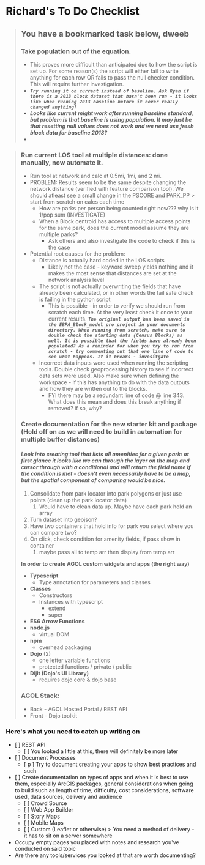 # Richard's To Do Checklist

> ## You have a bookmarked task below, dweeb
>
> ### Take population out of the equation.
>
> * This proves more difficult than anticipated due to how the script is set up. For some reason\(s\) the script will either fail to write anything for each row OR fails to pass the null checker condition. This will require further investigation.
> * _**`Try running it on current instead of baseline. Ask Ryan if there is a 2013 block dataset that hasn't been run - it looks like when running 2013 baseline before it never really changed anything?`**_
> * _**Looks like current might work after running baseline standard, but problem is that baseline is using population. It may just be that resetting null values does not work and we need use fresh block data for baseline 2013?**_
> *

> ### **Run current LOS tool at multiple distances: done manually, now automate it.**
>
> * Run tool at network and calc at 0.5mi, 1mi, and 2 mi.
> * PROBLEM: Results seem to be the same despite changing the network distance \(verified with feature comparison tool\). We should atleast see a small change in the PSCORE and PARK\_PP &gt; start from scratch on calcs each time
>   * How are parks per person being counted right now??? why is it 1/pop sum \(INVESTIGATE\)
>   * When a Block centroid has access to multiple access points for the same park, does the current model assume they are multiple parks?
>     * Ask others and also investigate the code to check if this is the case
> * Potential root causes for the problem:
>   * Distance is actually hard coded in the LOS scripts
>     * Likely not the case - keyword sweep yields nothing and it makes the most sense that distances are set at the network analysis level
>   * The script is not actually overwriting the fields that have already been calculated, or in other words the fail safe check is failing in the python script
>     * This is possible - in order to verify we should run from scratch each time. At the very least check it once to your current results. _**`The original output has been saved in the EBPA_Block_model pro project in your documents directory. When running from scratch, make sure to double check the starting data (Census Blocks) as well. It is possible that the fields have already been populated? As a reminder for when you try to run from scratch - try commenting out that one line of code to see what happens. If it breaks - invesitgate`**_
>   * Incorrect data inputs were used when running the scripting tools. Double check geoprocessing history to see if incorrect  data sets were used. Also make sure when defining the workspace - if this has anything to do with the data outputs and how they are written out to the blocks.
>     * FYI there may be a redundant line of code @ line 343. What does this mean and does this break anything if removed? if so, why?
>
> ### Create documentation for the new starter kit and package \(Hold off on as we will need to build in automation for multiple buffer distances\)
>
>
>
> #### _**Look into creating tool that lists all amenities for a given park: at first glance it looks like we can through the layer on the map and cursor through with a conditional and will return the field name if the condition is met - doesn't even necessarily have to be a map, but the spatial component of comparing would be nice.**_
>
> 1. Consolidate from park locator into park polygons or just use points \(clean up the park locator data\)
>    1. Would have to clean data up. Maybe have each park hold an array
> 2. Turn dataset into geojson?
> 3. Have two containers that hold info for park you select where you can compare two?
> 4. On click, check condition for amenity fields, if pass show in container
>    1. maybe pass all to temp arr then display from temp arr
>
>
>
>
>
> **In order to create AGOL custom widgets and apps \(the right way\)**
>
> * **Typescript**
>   * Type annotation for parameters and classes
> * **Classes**
>   * Constructors
>   * Instances with typescript
>     * extend
>     * super
> * **ES6 Arrow Functions**
> * **node.js**
>   * virtual DOM
> * **npm**
>   * overhead packaging
> * **Dojo** \(2\)
>   * one letter variable functions
>   * protected functions / private / public
> * **Dijit \(Dojo's UI Library\)**
>   * requires dojo core & dojo base
>
> ### AGOL Stack:
>
> * Back - AGOL Hosted Portal / REST API
> * Front - Dojo toolkit

### Here's what you need to catch up writing on

* \[ \] REST API
  * \[ \] You looked a little at this, there will definitely be more later
* \[ \] Document Processes
  * \[ p \] Try to document creating your apps to show best practices and such
* \[ \] Create documentation on types of apps and when it is best to use them, especially ArcGIS packages, general considerations when going to build such as length of time, difficulty, cost considerations, software used, data sources, delivery and audience
  * \[ \] Crowd Source
  * \[ \] Web App Builder
  * \[ \] Story Maps
  * \[ \] Mobile Maps
  * \[ \] Custom \(Leaflet or otherwise\) &gt; You need a method of delivery - it has to sit on a server somewhere
* Occupy empty pages you placed with notes and research you've conducted on said topic
* Are there any tools/services you looked at that are worth documenting?




